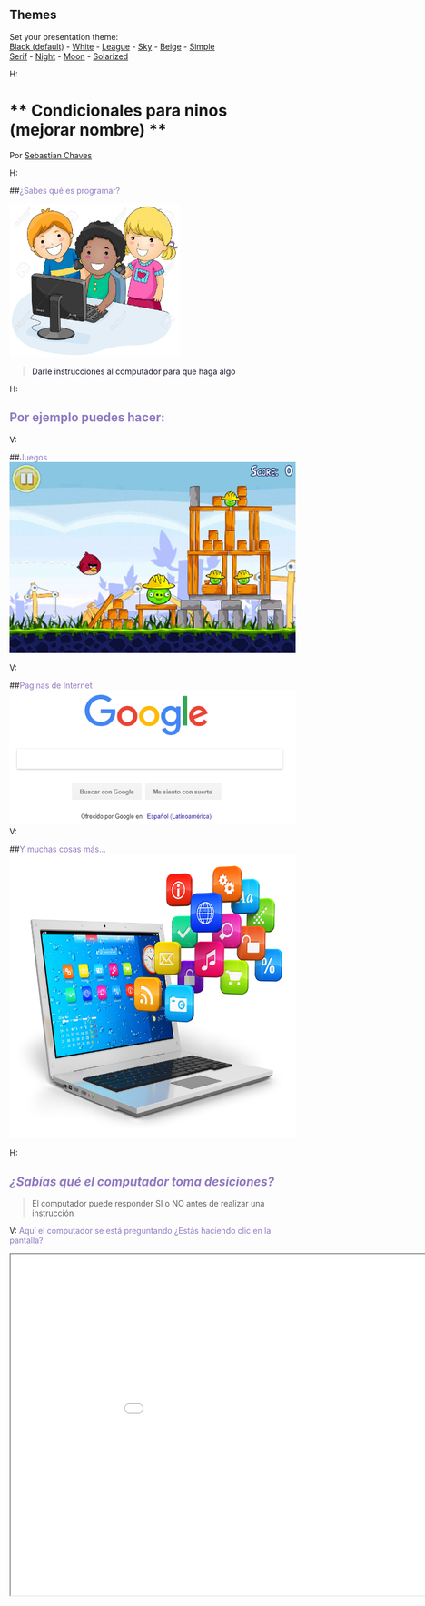 <section id="themes">
	<h2>Themes</h2>
		<p>
			Set your presentation theme: <br>
			<!-- Hacks to swap themes after the page has loaded. Not flexible and only intended for the reveal.js demo deck. -->
			<a href="#" onclick="document.getElementById('theme').setAttribute('href','css/theme/black.css'); return false;">Black (default)</a> -
			<a href="#" onclick="document.getElementById('theme').setAttribute('href','css/theme/white.css'); return false;">White</a> -
			<a href="#" onclick="document.getElementById('theme').setAttribute('href','css/theme/league.css'); return false;">League</a> -
			<a href="#" onclick="document.getElementById('theme').setAttribute('href','css/theme/sky.css'); return false;">Sky</a> -
			<a href="#" onclick="document.getElementById('theme').setAttribute('href','css/theme/beige.css'); return false;">Beige</a> -
			<a href="#" onclick="document.getElementById('theme').setAttribute('href','css/theme/simple.css'); return false;">Simple</a> <br>
			<a href="#" onclick="document.getElementById('theme').setAttribute('href','css/theme/serif.css'); return false;">Serif</a> -
			<a href="#" onclick="document.getElementById('theme').setAttribute('href','css/theme/night.css'); return false;">Night</a> -
			<a href="#" onclick="document.getElementById('theme').setAttribute('href','css/theme/moon.css'); return false;">Moon</a> -
			<a href="#" onclick="document.getElementById('theme').setAttribute('href','css/theme/solarized.css'); return false;">Solarized</a>
		</p>
</section>

H:

# ** Condicionales para ninos (mejorar nombre) **

Por  [Sebastian Chaves](https://github.com/adamantwharf)

H:

##<font color=#9179C1>¿Sabes qué es programar? </font>

<img src="images/kidsCompt.jpg" width=300 height=270></img>

><font color=#1C122E>Darle instrucciones al computador para que haga algo </font> <!-- .element: class="fragment" data-fragment-index="1"-->


H:

## <font color=#9179C1>Por ejemplo puedes hacer:</font>


V:

##<font color=#9179C1>Juegos </font>
<img src="images/juego.jpg" ></img>

V:

##<font color=#9179C1>Paginas de Internet </font>
<img src="images/google.png" ></img>
V:

##<font color=#9179C1>Y muchas cosas más... </font>
<img src="images/comp.jpg" width=600 height=500></img>



H:
## <font color=#9179C1>*¿Sabías qué el computador toma desiciones?*</font>

>El computador puede responder SI o NO antes de realizar una instrucción

V:
<font color=#9179C1>Aquí el computador se está preguntando ¿Estás haciendo clic en la pantalla?</font>

<iframe src="sketches/clic.html" width="1000" height="600" align="center">

V:

H:
# <font color=#9179C1>*Es tu turno*</font>

>Ahora tu debes tomar una decisión antes de realizar una instrucción

V:
###  <font color=#9179C1>¿Cuándo debo cruzar la calle?</font>

>Oprime la tecla 'D' cuando creas que debes cruzar la calle


V:
#### <font color="red">Piensa con cuidado! </font>

<iframe src="sketches/trafficLight.html" width="1000" height="600" align="center">

H:

## Now Available for web:  

<font color="black"> http:// futureun.github.io/FutureGame </font>
<!-- .slide: data-background="#2E9AFE"  -->



V:
## References

* [P5*JS](http://p5js.org/)
* [P5.PLay](http://p5play.molleindustria.org/)
* [Sounds Resources](http://www.sounds-resource.com/)

